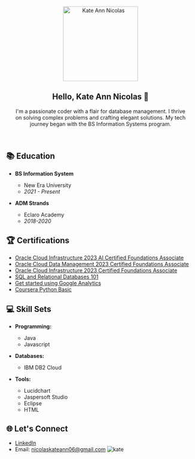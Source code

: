<div align="center" style="background-color: #blue; padding: 20px; border-radius: 10px;">

  <img src="!(https://github.com/Nicolaskateann/Nicolaskateann/assets/152600123/30007333-dfb6-4cdf-a383-66cf110a76c9)" alt="Kate Ann Nicolas" width="200"/>

## Hello, Kate Ann Nicolas 👋

I'm a passionate coder with a flair for database management. I thrive on solving complex problems and crafting elegant solutions. My tech journey began with the BS Information Systems program.
</div>

## 📚 Education

- **BS Information System**
  - New Era University
  - *2021 - Present*

- **ADM Strands**
  - Eclaro Academy
  - *2018-2020*

## 🏆 Certifications

- [Oracle Cloud Infrastructure 2023 AI Certified Foundations Associate](https://certification-link1.com)
- [Oracle Cloud Data Management 2023 Certified Foundations Associate](https://certification-link2.com)
- [Oracle Cloud Infrastructure 2023 Certified Foundations Associate](https://certification-link3.com)
- [SQL and Relational Databases 101](https://certification-link4.com)
- [Get started using Google Analytics ](https://skillshop.credential.net/2b2386a6-0abb-4e0d-b610-6b6ca3690e18)
- [Coursera Python Basic ]([https://certification-link4.com](https://www.coursera.org/account/accomplishments/certificate/TDFJC62TPBSA))

## 💻 Skill Sets

- **Programming:**
  - Java
  - Javascript

- **Databases:**
  - IBM DB2 Cloud

- **Tools:**
  - Lucidchart
  - Jaspersoft Studio
  - Eclipse
  - HTML

## 🌐 Let's Connect

- [LinkedIn](https://www.linkedin.com/in/kate-ann-nicolas-6b9373272/)
- Email: nicolaskateann06@gmail.com
![kate](https://github.com/Nicolaskateann/Nicolaskateann/assets/152600123/30007333-dfb6-4cdf-a383-66cf110a76c9)
